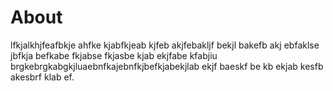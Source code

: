 About 
=====

lfkjalkhjfeafbkje ahfke kjabfkjeab kjfeb akjfebakljf bekjl bakefb akj ebfaklse jbfkja befkabe fkjabse fkjasbe kjab ekjfabe kfabjiu brgkebrgkabgkjluaebnfkajebnfkjbefkjabekjlab ekjf baeskf be kb ekjab kesfb akesbrf klab ef.
